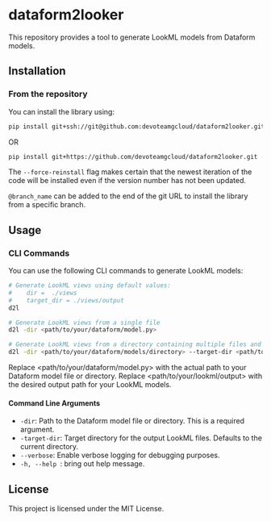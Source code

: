 # dataform2looker
This repository provides a tool to generate LookML models from Dataform models.

## Installation

### From the repository
You can install the library using:

```bash
pip install git+ssh://git@github.com:devoteamgcloud/dataform2looker.git --force-reinstall
```
OR
```bash
pip install git+https://github.com/devoteamgcloud/dataform2looker.git --force-reinstall
```

The `--force-reinstall` flag makes certain that the newest iteration of the code will be installed even if the version number has not been updated.

`@branch_name` can be added to the end of the git URL to install the library from a specific branch.

## Usage
### CLI Commands
You can use the following CLI commands to generate LookML models:

```bash
# Generate LookML views using default values:
#    dir =  ./views
#    target_dir = ./views/output
d2l

# Generate LookML views from a single file
d2l -dir <path/to/your/dataform/model.py>

# Generate LookML views from a directory containing multiple files and specify a target directory
d2l -dir <path/to/your/dataform/models/directory> --target-dir <path/to/your/lookml/output>


```

Replace <path/to/your/dataform/model.py> with the actual path to your Dataform model file or directory. Replace <path/to/your/lookml/output> with the desired output path for your LookML models.

#### Command Line Arguments

- `-dir`: Path to the Dataform model file or directory. This is a required argument.
- `-target-dir`: Target directory for the output LookML files. Defaults to the current directory.
- `--verbose`: Enable verbose logging for debugging purposes.
- `-h, --help `: bring out help message.

## License
This project is licensed under the MIT License.
